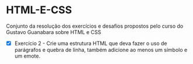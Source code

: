 # HTML-E-CSS
Conjunto da resolução dos exercícios e desafios propostos pelo curso do Gustavo Guanabara sobre HTML e CSS
- [X] Exercício 2 - Crie uma estrutura HTML que deva fazer o uso de parágrafos e quebra de linha, também adicione ao menos um símbolo e um emote.
